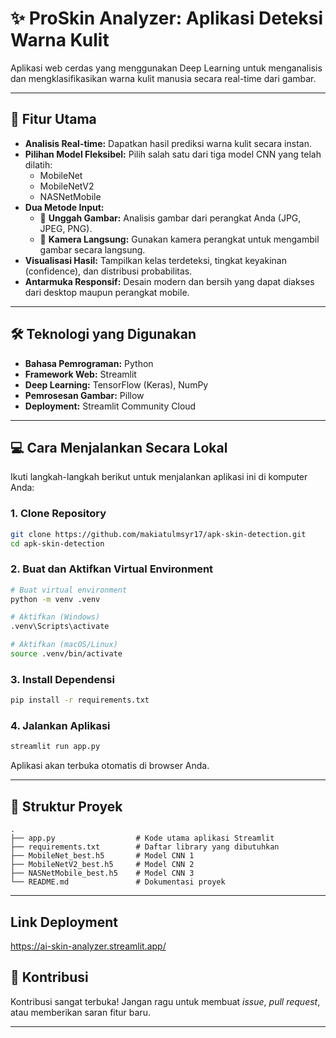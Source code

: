 
# ✨ ProSkin Analyzer: Aplikasi Deteksi Warna Kulit

Aplikasi web cerdas yang menggunakan Deep Learning untuk menganalisis dan mengklasifikasikan warna kulit manusia secara real-time dari gambar.

---

## 🚀 Fitur Utama

- **Analisis Real-time:** Dapatkan hasil prediksi warna kulit secara instan.
- **Pilihan Model Fleksibel:** Pilih salah satu dari tiga model CNN yang telah dilatih:
  - MobileNet
  - MobileNetV2
  - NASNetMobile
- **Dua Metode Input:**
  - 📁 **Unggah Gambar:** Analisis gambar dari perangkat Anda (JPG, JPEG, PNG).
  - 📸 **Kamera Langsung:** Gunakan kamera perangkat untuk mengambil gambar secara langsung.
- **Visualisasi Hasil:** Tampilkan kelas terdeteksi, tingkat keyakinan (confidence), dan distribusi probabilitas.
- **Antarmuka Responsif:** Desain modern dan bersih yang dapat diakses dari desktop maupun perangkat mobile.

---

## 🛠️ Teknologi yang Digunakan

- **Bahasa Pemrograman:** Python  
- **Framework Web:** Streamlit  
- **Deep Learning:** TensorFlow (Keras), NumPy  
- **Pemrosesan Gambar:** Pillow  
- **Deployment:** Streamlit Community Cloud  

---

## 💻 Cara Menjalankan Secara Lokal

Ikuti langkah-langkah berikut untuk menjalankan aplikasi ini di komputer Anda:

### 1. Clone Repository

```bash
git clone https://github.com/makiatulmsyr17/apk-skin-detection.git
cd apk-skin-detection
````

### 2. Buat dan Aktifkan Virtual Environment

```bash
# Buat virtual environment
python -m venv .venv

# Aktifkan (Windows)
.venv\Scripts\activate

# Aktifkan (macOS/Linux)
source .venv/bin/activate
```

### 3. Install Dependensi

```bash
pip install -r requirements.txt
```

### 4. Jalankan Aplikasi

```bash
streamlit run app.py
```

Aplikasi akan terbuka otomatis di browser Anda.

---

## 📁 Struktur Proyek

```
.
├── app.py                  # Kode utama aplikasi Streamlit
├── requirements.txt        # Daftar library yang dibutuhkan
├── MobileNet_best.h5       # Model CNN 1
├── MobileNetV2_best.h5     # Model CNN 2
├── NASNetMobile_best.h5    # Model CNN 3
└── README.md               # Dokumentasi proyek
```

---
## Link Deployment 

https://ai-skin-analyzer.streamlit.app/ 
## 🤝 Kontribusi

Kontribusi sangat terbuka! Jangan ragu untuk membuat *issue*, *pull request*, atau memberikan saran fitur baru.

---



